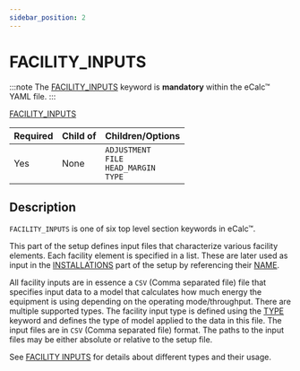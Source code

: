 ```yaml
---
sidebar_position: 2
---
```

# FACILITY_INPUTS
:::note
The [FACILITY_INPUTS](/about/references/keywords_tree/FACILITY_INPUTS/index.md) keyword is **mandatory** within the eCalc™ YAML file.
:::

[FACILITY_INPUTS](/about/references/keywords_tree/FACILITY_INPUTS/index.md)

| Required   | Child of                  | Children/Options                   |
|------------|---------------------------|------------------------------------|
| Yes        | None                      | `ADJUSTMENT` <br />  `FILE` <br /> `HEAD_MARGIN` <br /> `TYPE`           |

## Description
`FACILITY_INPUTS` is one of six top level section keywords in eCalc™.

This part of the setup defines input files that characterize various facility elements. Each facility element is
specified in a list. These are later used as input in the [INSTALLATIONS](/about/references/keywords_tree/INSTALLATIONS/index.md) part of the setup by referencing their
[NAME](/about/references/keywords_tree/FACILITY_INPUTS/NAME.md).

All facility inputs are in essence a `CSV` (Comma separated file) file that specifies input data to a model that
calculates how much energy the equipment is using depending on the operating mode/throughput. There are multiple
supported types. The facility input type is defined using the [TYPE](/about/references/keywords_tree/FACILITY_INPUTS/TYPE/index.md) 
keyword and defines the type of model applied to the data in this file. The input files are in `CSV` 
(Comma separated file) format. The paths to the input files may be either absolute or relative to the setup file.


See [FACILITY INPUTS](/about/modelling/setup/facility_inputs/index.md) for details about different types and their usage.